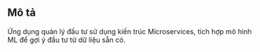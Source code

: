## Mô tả
Ứng dụng quản lý đầu tư sử dụng kiến trúc Microservices, tích hợp mô hình ML để gợi ý đầu tư từ dữ liệu sẵn có.
